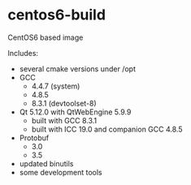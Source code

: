 # centos6-build
CentOS6 based image

Includes:
- several cmake versions under /opt
- GCC
  - 4.4.7 (system)
  - 4.8.5
  - 8.3.1 (devtoolset-8)
- Qt 5.12.0 with QtWebEngine 5.9.9
  - built with GCC 8.3.1
  - built with ICC 19.0 and companion GCC 4.8.5
- Protobuf
  - 3.0
  - 3.5
- updated binutils
- some development tools


